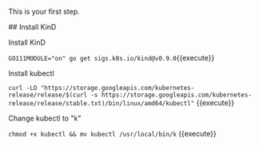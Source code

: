 This is your first step.

## Install KinD

Install KinD

`GO111MODULE="on" go get sigs.k8s.io/kind@v0.9.0`{{execute}}


Install kubectl

`curl -LO "https://storage.googleapis.com/kubernetes-release/release/$(curl -s https://storage.googleapis.com/kubernetes-release/release/stable.txt)/bin/linux/amd64/kubectl"` {{execute}}

Change kubectl to "k"

`chmod +x kubectl && mv kubectl /usr/local/bin/k` {{execute}}








